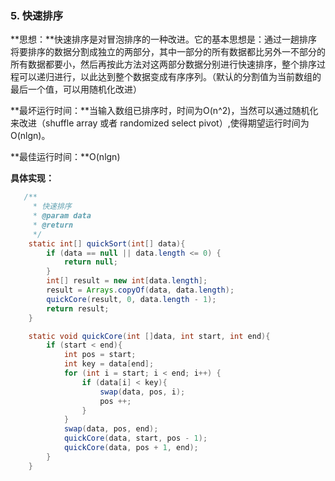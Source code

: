 ### 5. 快速排序

**思想：**快速排序是对冒泡排序的一种改进。它的基本思想是：通过一趟排序将要排序的数据分割成独立的两部分，其中一部分的所有数据都比另外一不部分的所有数据都要小，然后再按此方法对这两部分数据分别进行快速排序，整个排序过程可以递归进行，以此达到整个数据变成有序序列。（默认的分割值为当前数组的最后一个值，可以用随机化改进）

**最坏运行时间：**当输入数组已排序时，时间为O\(n^2\)，当然可以通过随机化来改进（shuffle array 或者 randomized select pivot）,使得期望运行时间为O\(nlgn\)。

**最佳运行时间：**O\(nlgn\)

**具体实现：**

```java
   /**
     * 快速排序
     * @param data
     * @return
     */
    static int[] quickSort(int[] data){
        if (data == null || data.length <= 0) {
            return null;
        }
        int[] result = new int[data.length];
        result = Arrays.copyOf(data, data.length);
        quickCore(result, 0, data.length - 1);
        return result;
    }

    static void quickCore(int []data, int start, int end){
        if (start < end){
            int pos = start;
            int key = data[end];
            for (int i = start; i < end; i++) {
                if (data[i] < key){
                    swap(data, pos, i);
                    pos ++;
                }
            }
            swap(data, pos, end);
            quickCore(data, start, pos - 1);
            quickCore(data, pos + 1, end);
        }
    }
```



